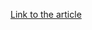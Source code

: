 [Link to the article](https://www.trustwave.com/Resources/SpiderLabs-Blog/New-Carbanak-/-Anunak-Attack-Methodology/)
